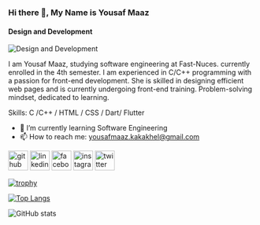 ### Hi there 👋, My Name is Yousaf Maaz
#### Design and Development 
![Design and Development ](https://media.licdn.com/dms/image/D4D16AQEpPTByDvaz6g/profile-displaybackgroundimage-shrink_350_1400/0/1698697061582?e=1711584000&v=beta&t=gyqoz76Yq0IvBTftTQHjoksNsmecWD3__YJIQsFOopw)

I am Yousaf Maaz, studying software engineering at Fast-Nuces. currently enrolled in the 4th semester.
I am experienced in C/C++ programming with a passion for front-end development. She is skilled in designing efficient web pages and is currently undergoing front-end training. Problem-solving mindset, dedicated to learning.

Skills: C /C++  / HTML / CSS / Dart/ Flutter

- 🌱 I’m currently learning Software Engineering  
- 📫 How to reach me: yousafmaaz.kakakhel@gmail.com 


[<img src='https://cdn.jsdelivr.net/npm/simple-icons@3.0.1/icons/github.svg' alt='github' height='40'>](https://github.com/Yousaf-Maaz)  [<img src='https://cdn.jsdelivr.net/npm/simple-icons@3.0.1/icons/linkedin.svg' alt='linkedin' height='40'>](https://www.linkedin.com/in/https://www.linkedin.com/in/yousaf-maaz//)  [<img src='https://cdn.jsdelivr.net/npm/simple-icons@3.0.1/icons/facebook.svg' alt='facebook' height='40'>](https://www.facebook.com/https://www.facebook.com/yousaf.maaz.1)  [<img src='https://cdn.jsdelivr.net/npm/simple-icons@3.0.1/icons/instagram.svg' alt='instagram' height='40'>](https://www.instagram.com/https://www.instagram.com/yousaf.maaz//)  [<img src='https://cdn.jsdelivr.net/npm/simple-icons@3.0.1/icons/twitter.svg' alt='twitter' height='40'>](https://twitter.com/YousafMaazKKK)  

[![trophy](https://github-profile-trophy.vercel.app/?username=Yousaf-Maaz)](https://github.com/ryo-ma/github-profile-trophy)

[![Top Langs](https://github-readme-stats.vercel.app/api/top-langs/?username=Yousaf-Maaz)](https://github.com/anuraghazra/github-readme-stats)

![GitHub stats](https://github-readme-stats.vercel.app/api?username=Yousaf-Maaz&show_icons=true)  

